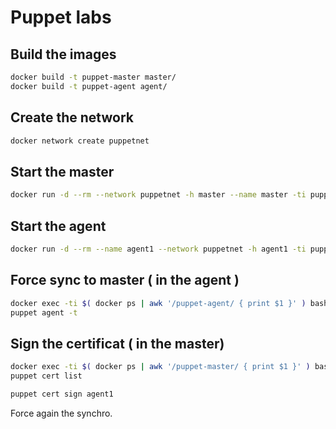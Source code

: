 # Puppet labs

## Build the images
```bash
docker build -t puppet-master master/
docker build -t puppet-agent agent/
```

## Create the network

```bash
docker network create puppetnet
```

## Start the master
```bash
docker run -d --rm --network puppetnet -h master --name master -ti puppet-master
```
## Start the agent 
```bash
docker run -d --rm --name agent1 --network puppetnet -h agent1 -ti puppet-agent bash
```

## Force sync to master ( in the agent )

```bash
docker exec -ti $( docker ps | awk '/puppet-agent/ { print $1 }' ) bash
puppet agent -t
```

## Sign the certificat ( in the master)
```bash
docker exec -ti $( docker ps | awk '/puppet-master/ { print $1 }' ) bash
puppet cert list

puppet cert sign agent1
```

Force again the synchro.
